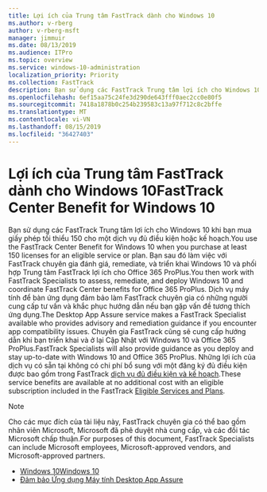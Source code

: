 ```yaml
---
title: Lợi ích của Trung tâm FastTrack dành cho Windows 10
ms.author: v-rberg
author: v-rberg-msft
manager: jimmuir
ms.date: 08/13/2019
ms.audience: ITPro
ms.topic: overview
ms.service: windows-10-administration
localization_priority: Priority
ms.collection: FastTrack
description: Bạn sử dụng các FastTrack Trung tâm lợi ích cho Windows 10 khi bạn mua *tối thiểu* 150 giấy phép cho một dịch vụ đủ điều kiện hoặc kế hoạch.
ms.openlocfilehash: 6ef15aa75c24fe3d290de643fff0aec2cc0e80f5
ms.sourcegitcommit: 7418a1878b0c254b239583c13a97f712c8c2bffe
ms.translationtype: MT
ms.contentlocale: vi-VN
ms.lasthandoff: 08/15/2019
ms.locfileid: "36427403"
---
```

# <a name="fasttrack-center-benefit-for-windows-10"></a><span data-ttu-id="6ac64-103">Lợi ích của Trung tâm FastTrack dành cho Windows 10</span><span class="sxs-lookup"><span data-stu-id="6ac64-103">FastTrack Center Benefit for Windows 10</span></span>

<span data-ttu-id="6ac64-104">Bạn sử dụng các FastTrack Trung tâm lợi ích cho Windows 10 khi bạn mua giấy phép tối thiểu 150 cho một dịch vụ đủ điều kiện hoặc kế hoạch.</span><span class="sxs-lookup"><span data-stu-id="6ac64-104">You use the FastTrack Center Benefit for Windows 10 when you purchase at least 150 licenses for an eligible service or plan.</span></span> <span data-ttu-id="6ac64-105">Bạn sau đó làm việc với FastTrack chuyên gia đánh giá, remediate, và triển khai Windows 10 và phối hợp Trung tâm FastTrack lợi ích cho Office 365 ProPlus.</span><span class="sxs-lookup"><span data-stu-id="6ac64-105">You then work with FastTrack Specialists to assess, remediate, and deploy Windows 10 and coordinate FastTrack Center benefits for Office 365 ProPlus.</span></span> <span data-ttu-id="6ac64-106">Dịch vụ máy tính để bàn ứng dụng đảm bảo làm FastTrack chuyên gia có những người cung cấp tư vấn và khắc phục hướng dẫn nếu bạn gặp vấn đề tương thích ứng dụng.</span><span class="sxs-lookup"><span data-stu-id="6ac64-106">The Desktop App Assure service makes a FastTrack Specialist available who provides advisory and remediation guidance if you encounter app compatibility issues.</span></span>  <span data-ttu-id="6ac64-107">Chuyên gia FastTrack cũng sẽ cung cấp hướng dẫn khi bạn triển khai và ở lại Cập Nhật với Windows 10 và Office 365 ProPlus.</span><span class="sxs-lookup"><span data-stu-id="6ac64-107">FastTrack Specialists will also provide guidance as you deploy and stay up-to-date with Windows 10 and Office 365 ProPlus.</span></span> <span data-ttu-id="6ac64-108">Những lợi ích của dịch vụ có sẵn tại không có chi phí bổ sung với một đăng ký đủ điều kiện được bao gồm trong FastTrack [dịch vụ đủ điều kiện và kế hoạch](M365-eligible-services-and-plans.md).</span><span class="sxs-lookup"><span data-stu-id="6ac64-108">These service benefits are available at no additional cost with an eligible subscription included in the FastTrack [Eligible Services and Plans](M365-eligible-services-and-plans.md).</span></span>
  
> [!NOTE]
> <span data-ttu-id="6ac64-109">Cho các mục đích của tài liệu này, FastTrack chuyên gia có thể bao gồm nhân viên Microsoft, Microsoft đã phê duyệt nhà cung cấp, và các đối tác Microsoft chấp thuận.</span><span class="sxs-lookup"><span data-stu-id="6ac64-109">For purposes of this document, FastTrack Specialists can include Microsoft employees, Microsoft-approved vendors, and Microsoft-approved partners.</span></span> 
    
- [<span data-ttu-id="6ac64-110">Windows 10</span><span class="sxs-lookup"><span data-stu-id="6ac64-110">Windows 10</span></span>](Win-10-windows-10.md)
- [<span data-ttu-id="6ac64-111">Đảm bảo Ứng dụng Máy tính </span><span class="sxs-lookup"><span data-stu-id="6ac64-111">Desktop App Assure</span></span>](Win-10-desktop-app-assure.md)
  

  

 